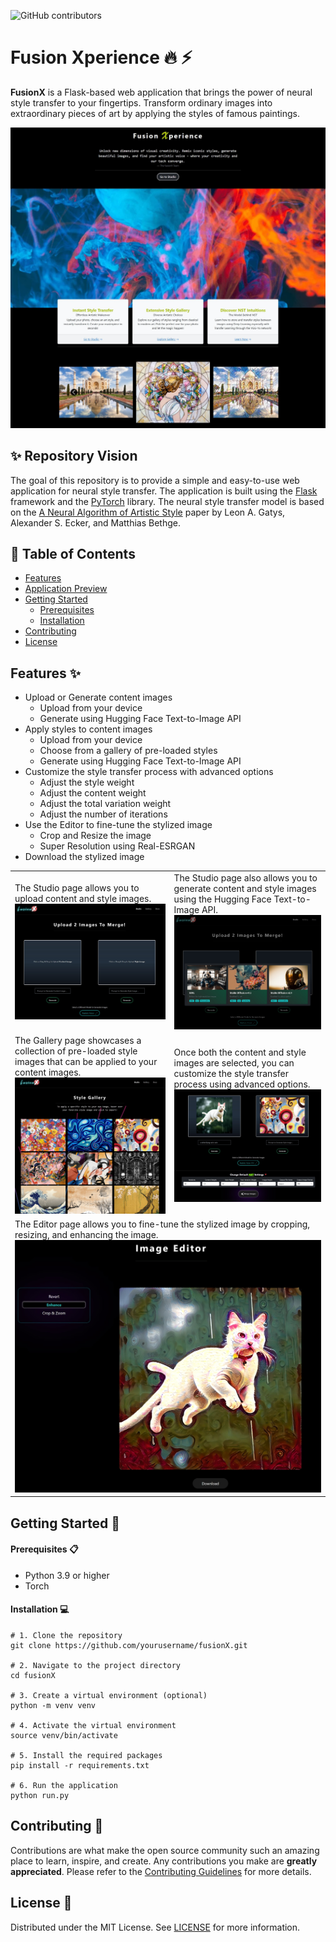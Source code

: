 ![GitHub contributors](https://img.shields.io/github/contributors/ali-izhar/fusionX)

# Fusion Xperience :fire: :zap:

**FusionX** is a Flask-based web application that brings the power of neural style transfer to your fingertips. Transform ordinary images into extraordinary pieces of art by applying the styles of famous paintings.

![fusionX App](./screenshots/index.jpg)

## :sparkles: Repository Vision

The goal of this repository is to provide a simple and easy-to-use web application for neural style transfer. The application is built using the [Flask](https://flask.palletsprojects.com/en/2.0.x/) framework and the [PyTorch](https://pytorch.org/) library. The neural style transfer model is based on the [A Neural Algorithm of Artistic Style](https://arxiv.org/abs/1508.06576) paper by Leon A. Gatys, Alexander S. Ecker, and Matthias Bethge.

## :bookmark_tabs: Table of Contents

- [Features](#features-sparkles)
- [Application Preview](#application-preview-camera)
- [Getting Started](#getting-started-rocket)
  - [Prerequisites](#prerequisites-clipboard)
  - [Installation](#installation-computer)
- [Contributing](#contributing-handshake)
- [License](#license-page_facing_up)

## Features :sparkles:

- Upload or Generate content images
  - Upload from your device
  - Generate using Hugging Face Text-to-Image API
- Apply styles to content images
  - Upload from your device
  - Choose from a gallery of pre-loaded styles
  - Generate using Hugging Face Text-to-Image API
- Customize the style transfer process with advanced options
  - Adjust the style weight
  - Adjust the content weight
  - Adjust the total variation weight
  - Adjust the number of iterations
- Use the Editor to fine-tune the stylized image
  - Crop and Resize the image
  - Super Resolution using Real-ESRGAN
- Download the stylized image

<table>
<tr>
    <td>
        The Studio page allows you to upload content and style images.<br>
        <img src="./screenshots/studio.jpg" alt="Upload Image" width="100%"/>
    </td>
    <td>
        The Studio page also allows you to generate content and style images using the Hugging Face Text-to-Image API.<br>
        <img src="./screenshots/studio_modal.jpg" alt="Generate Image" width="100%"/>
    </td>
</tr>
<tr>
    <td>
        The Gallery page showcases a collection of pre-loaded style images that can be applied to your content images.<br>
        <img src="./screenshots/gallery.jpg" alt="Gallery" width="100%"/>
    </td>
    <td>
        Once both the content and style images are selected, you can customize the style transfer process using advanced options.<br>
        <img src="./screenshots/studio_merge.jpg" alt="Advanced Options" width="100%"/>
    </td>
</tr>
<tr>
    <td colspan="2">
        The Editor page allows you to fine-tune the stylized image by cropping, resizing, and enhancing the image.<br>
        <img src="./screenshots/editor.jpg" alt="Editor" width="100%"/>
    </td>
</tr>
</table>


## Getting Started :rocket:

#### Prerequisites :clipboard:

- Python 3.9 or higher
- Torch

#### Installation :computer:
```
# 1. Clone the repository
git clone https://github.com/yourusername/fusionX.git

# 2. Navigate to the project directory
cd fusionX

# 3. Create a virtual environment (optional)
python -m venv venv

# 4. Activate the virtual environment
source venv/bin/activate

# 5. Install the required packages
pip install -r requirements.txt

# 6. Run the application
python run.py
```

## Contributing :handshake:

Contributions are what make the open source community such an amazing place to learn, inspire, and create. Any contributions you make are **greatly appreciated**. Please refer to the [Contributing Guidelines](CONTRIBUTING.md) for more details.

## License :page_facing_up:

Distributed under the MIT License. See [LICENSE](LICENSE) for more information.
